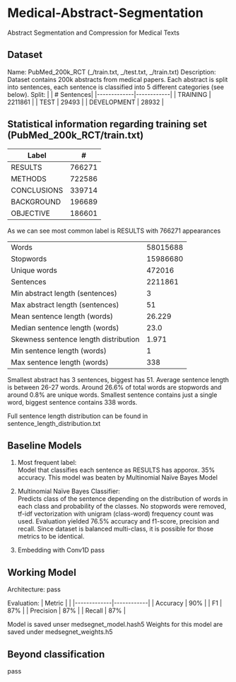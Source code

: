 # Medical-Abstract-Segmentation
Abstract Segmentation and Compression for Medical Texts

## Dataset ##
Name: PubMed_200k_RCT (_/train.txt, _/test.txt, _/train.txt)
Description: Dataset contains 200k abstracts from medical papers. Each abstract is split into sentences, each sentence is classified into 5 different categories (see below).
Split:
|             | # Sentences|
|-------------|------------|
| TRAINING    | 2211861    |
| TEST        | 29493      |
| DEVELOPMENT | 28932      |

## Statistical information regarding training set (PubMed_200k_RCT/train.txt) ##
| Label       | #      |
|-------------|--------|
| RESULTS     | 766271 |
| METHODS     | 722586 |
| CONCLUSIONS | 339714 |
| BACKGROUND  | 196689 |
| OBJECTIVE   | 186601 |

As we can see most common label is RESULTS with 766271 appearances


|             |                                    |
|-------------|------------------------------------|
| Words                                 | 58015688 |
| Stopwords                             | 15986680 |
| Unique words                          | 472016   |
| Sentences                             | 2211861  |
| Min abstract length (sentences)       | 3        |
| Max abstract length (sentences)       | 51       |
| Mean sentence length (words)          | 26.229   |
| Median sentence length (words)        | 23.0     |
| Skewness sentence length distribution | 1.971    |
| Min sentence length (words)           | 1        |
| Max sentence length (words)           | 338      |

Smallest abstract has 3 sentences, biggest has 51. Average sentence length is between 26-27 words. Around 26.6% of total words are stopwords and around 0.8% are unique words. Smallest sentence contains just a single word, biggest sentence contains 338 words.

Full sentence length distribution can be found in sentence_length_distribution.txt

## Baseline Models ##

1. Most frequent label:<br>
Model that classifies each sentence as RESULTS has apporox. 35% accuracy. This model was beaten by Multinomial Naïve Bayes Model

2. Multinomial Naïve Bayes Classifier:<br>
Predicts class of the sentence depending on the distribution of words in each class and probability of the classes. No stopwords were removed, tf-idf vectorization with unigram (class-word) frequency count was used. Evaluation yielded 76.5% accuracy and f1-score, precision and recall. Since dataset is balanced multi-class, it is possible for those metrics to be identical.

3. Embedding with Conv1D
pass

## Working Model ##

Architecture:
pass

Evaluation:
| Metric      |            |
|-------------|------------|
| Accuracy    | 90%        |
| F1          | 87%        |
| Precision   | 87%        |
| Recall      | 87%        |

Model is saved unser medsegnet_model.hash5
Weights for this model are saved under medsegnet_weights.h5

## Beyond classification
pass


